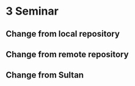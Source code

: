 # 3 Seminar

## Change from local repository

## Change from remote repository

## Change from Sultan
